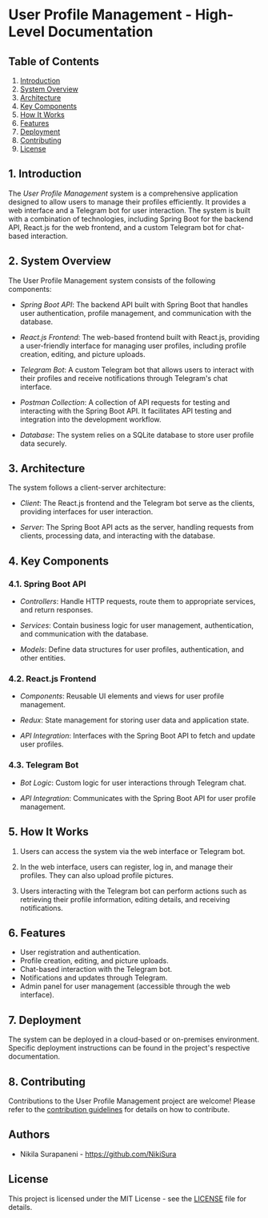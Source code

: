# User Profile Management - High-Level Documentation

## Table of Contents

1. [Introduction](#1-introduction)
2. [System Overview](#2-system-overview)
3. [Architecture](#3-architecture)
4. [Key Components](#4-key-components)
5. [How It Works](#5-how-it-works)
6. [Features](#6-features)
7. [Deployment](#7-deployment)
8. [Contributing](#8-contributing)
9. [License](#9-license)

## 1. Introduction

The *User Profile Management* system is a comprehensive application designed to allow users to manage their profiles efficiently. It provides a web interface and a Telegram bot for user interaction. The system is built with a combination of technologies, including Spring Boot for the backend API, React.js for the web frontend, and a custom Telegram bot for chat-based interaction.

## 2. System Overview

The User Profile Management system consists of the following components:

- *Spring Boot API*: The backend API built with Spring Boot that handles user authentication, profile management, and communication with the database.

- *React.js Frontend*: The web-based frontend built with React.js, providing a user-friendly interface for managing user profiles, including profile creation, editing, and picture uploads.

- *Telegram Bot*: A custom Telegram bot that allows users to interact with their profiles and receive notifications through Telegram's chat interface.

- *Postman Collection*: A collection of API requests for testing and interacting with the Spring Boot API. It facilitates API testing and integration into the development workflow.

- *Database*: The system relies on a SQLite database to store user profile data securely.

## 3. Architecture

The system follows a client-server architecture:

- *Client*: The React.js frontend and the Telegram bot serve as the clients, providing interfaces for user interaction.

- *Server*: The Spring Boot API acts as the server, handling requests from clients, processing data, and interacting with the database.

## 4. Key Components

### 4.1. Spring Boot API

- *Controllers*: Handle HTTP requests, route them to appropriate services, and return responses.

- *Services*: Contain business logic for user management, authentication, and communication with the database.

- *Models*: Define data structures for user profiles, authentication, and other entities.

### 4.2. React.js Frontend

- *Components*: Reusable UI elements and views for user profile management.

- *Redux*: State management for storing user data and application state.

- *API Integration*: Interfaces with the Spring Boot API to fetch and update user profiles.

### 4.3. Telegram Bot

- *Bot Logic*: Custom logic for user interactions through Telegram chat.

- *API Integration*: Communicates with the Spring Boot API for user profile management.

## 5. How It Works

1. Users can access the system via the web interface or Telegram bot.

2. In the web interface, users can register, log in, and manage their profiles. They can also upload profile pictures.

3. Users interacting with the Telegram bot can perform actions such as retrieving their profile information, editing details, and receiving notifications.

## 6. Features

- User registration and authentication.
- Profile creation, editing, and picture uploads.
- Chat-based interaction with the Telegram bot.
- Notifications and updates through Telegram.
- Admin panel for user management (accessible through the web interface).

## 7. Deployment

The system can be deployed in a cloud-based or on-premises environment. Specific deployment instructions can be found in the project's respective documentation.

## 8. Contributing

Contributions to the User Profile Management project are welcome! Please refer to the [contribution guidelines](CONTRIBUTING.md) for details on how to contribute.

## Authors

- Nikila Surapaneni - https://github.com/NikiSura

## License

This project is licensed under the MIT License - see the [LICENSE](LICENSE) file for details.
